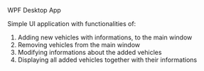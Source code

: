 WPF Desktop App

Simple UI application with functionalities of:
1. Adding new vehicles with informations, to the main window
2. Removing vehicles from the main window
3. Modifying informations about the added vehicles
4. Displaying all added vehicles together with their informations
